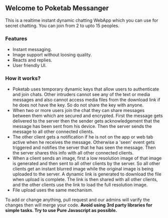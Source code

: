## Welcome to Poketab Messanger

This is a realtime instant dynamic chatting WebApp which you can use for secret chatting. You can join from 2 to upto 15 peoples. 


### Features

+ Instant messaging.
+ Image support without loosing quality.
+ Reacts and replies.
+ User friendly UI.


### How it works?
+ Poketab uses temporary dynamic keys that allow users to authenticate and join chats. Other intruders cannot see any of the text or media messages and also cannot access media files from the download link if he does not have the key. So do not share the key with anyone.
+ When two or more users join the chat they can share messages between them which are secured and encrypted. First the message gets delivered to the server then the sender gets acknowledgement that the message has been sent from his device. Then the server sends the message to all other connected clients.
+ The other client gets a notification if he is not on the app or web tab active when he receives the message. Otherwise a 'seen' event gets triggered and notifies the server that he has seen the message. Then the server shares this info with all other connected clients.
+ When a client sends an image, first a low resolution image of that image is generated and then sent to all other clients by the server. So all other clients get an instant blurred image while the original image is being uploaded to the server. A dynamic link is generated to download the file when upload is complete. The link is then shared with all other clients, and the other clients use the link to load the full resolution image. 
+ File upload uses the same mechanism.



To add or change anything, pull request and our admins will varify the changes then will merge your code.
**Avoid using 3rd party libraries for simple tasks. Try to use Pure Javascript as possible.**



